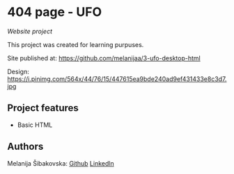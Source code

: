 
# 404 page - UFO

_Website project_

This project was created for learning purpuses.

Site published at: https://github.com/melanijaa/3-ufo-desktop-html

Design: https://i.pinimg.com/564x/44/76/15/447615ea9bde240ad9ef431433e8c3d7.jpg


## Project features

-   Basic HTML

## Authors

Melanija Šibakovska: [Github](https://github.com/melanijaa) [Linkedln](https://www.linkedin.com/in/melanija-%C5%A1ibakovska-16a065234/)
